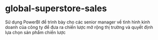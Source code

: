 # global-superstore-sales
Sử dụng PowerBI để trình bày cho các senior manager về tình hình kinh doanh của công ty để đưa ra chiến lược mở rộng thị trường và quyết định lựa chọn sản phẩm chiến lược
